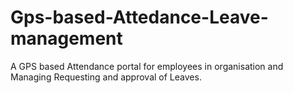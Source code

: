 # Gps-based-Attedance-Leave-management
A GPS based Attendance portal for employees in organisation and Managing Requesting and approval of Leaves.
